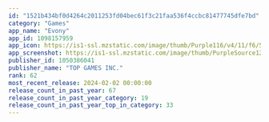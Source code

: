 ```yaml
---
id: "1521b434bf0d4264c2011253fd04bec61f3c21faa536f4ccbc81477745dfe7bd"
category: "Games"
app_name: "Evony"
app_id: 1098157959
app_icon: https://is1-ssl.mzstatic.com/image/thumb/Purple116/v4/11/f6/5a/11f65ad3-3efc-1942-02fb-61fb72a9e253/AppIcon-1x_U007emarketing-0-7-0-85-220.png/1024x1024bb.png
app_screenshot: https://is1-ssl.mzstatic.com/image/thumb/PurpleSource126/v4/5c/4d/a3/5c4da3b2-503b-cbfe-d444-1fc8a9bb05f1/02004c99-da5e-4094-81f4-f2c799074830_00-1-1.jpg/1242x2688bb.png
publisher_id: 1050386041
publisher_name: "TOP GAMES INC."
rank: 62
most_recent_release: 2024-02-02 00:00:00
release_count_in_past_year: 67
release_count_in_past_year_category: 19
release_count_in_past_year_top_in_category: 33
---
```

